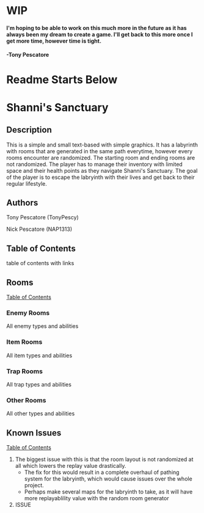 # WIP
#### I'm hoping to be able to work on this much more in the future as it has always been my dream to create a game.  I'll get back to this more once I get more time, however time is tight.
#### -Tony Pescatore

# Readme Starts Below

# Shanni's Sanctuary
## Description
This is a simple and small text-based with simple graphics.  It has a labyrinth with rooms that are generated in the same path everytime, however every rooms encounter are randomized.  The starting room and ending rooms are not randomized.  The player has to manage their inventory with limited space and their health points as they navigate Shanni's Sanctuary.  The goal of the player is to escape the labryinth with their lives and get back to their regular lifestyle.
## Authors
Tony Pescatore (TonyPescy)

Nick Pescatore (NAP1313)
## Table of Contents
table of contents with links

## Rooms
[Table of Contents](#table-of-contents)
### Enemy Rooms
All enemy types and abilities
### Item Rooms
All item types and abilities
### Trap Rooms
All trap types and abilities
### Other Rooms
All other types and abilities

## Known Issues
[Table of Contents](#table-of-contents)
1. The biggest issue with this is that the room layout is not randomized at all which lowers the replay value drastically.
    - The fix for this would result in a complete overhaul of pathing system for the labryinth, which would cause issues over the whole project.
    - Perhaps make several maps for the labryinth to take, as it will have more replayablility value with the random room generator
1. ISSUE